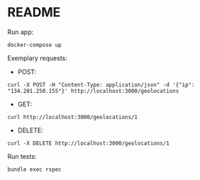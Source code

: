 # README

Run app:
```
docker-compose up
```

Exemplary requests:
* POST:
```
curl -X POST -H "Content-Type: application/json" -d '{"ip": "134.201.250.155"}' http://localhost:3000/geolocations
```
* GET:
```
curl http://localhost:3000/geolocations/1
```
* DELETE:
```
curl -X DELETE http://localhost:3000/geolocations/1
```

Run tests:
```
bundle exec rspec
```
